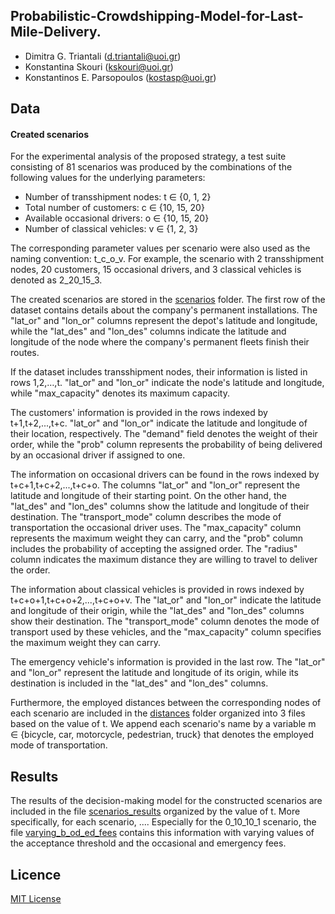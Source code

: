 ## Probabilistic-Crowdshipping-Model-for-Last-Mile-Delivery.
- Dimitra G. Triantali (d.triantali@uoi.gr)
- Konstantina Skouri (kskouri@uoi.gr)
- Konstantinos E. Parsopoulos (kostasp@uoi.gr)

## Data

#### Created scenarios

For the experimental analysis of the proposed strategy, a test suite consisting of 81 scenarios was produced by the combinations of the following values for the underlying parameters:

- Number of transshipment nodes: t &isin; \{0, 1, 2\}
- Total number of customers: c &isin; \{10, 15, 20\}
- Available occasional drivers: o &isin; \{10, 15, 20\}
- Number of classical vehicles: v &isin; \{1, 2, 3\}

The corresponding parameter values per scenario were also used as the naming convention: t_c_o_v. For example, the scenario with 2 transshipment nodes, 20 customers, 15 occasional drivers, and 3 classical vehicles is denoted as 2_20_15_3. 

The created scenarios are stored in the [scenarios](https://github.com/DimitraTriantali/Probabilistic-Crowdshipping-Model-for-Last-Mile-Delivery/tree/cb0a08ec8adb88e9c20a5674432e1c6c68e437db/data/scenarios) folder. The first row of the dataset contains details about the company's permanent installations. The "lat_or" and "lon_or" columns represent the depot's latitude and longitude, while the "lat_des" and "lon_des" columns indicate the latitude and longitude of the node where the company's permanent fleets finish their routes. 

If the dataset includes transshipment nodes, their information is listed in rows 1,2,…,t. "lat_or" and "lon_or" indicate the node's latitude and longitude, while "max_capacity" denotes its maximum capacity. 

The customers' information is provided in the rows indexed by t+1,t+2,...,t+c. "lat_or" and "lon_or" indicate the latitude and longitude of their location, respectively. The "demand" field denotes the weight of their order, while the "prob" column represents the probability of being delivered by an occasional driver if assigned to one. 

The information on occasional drivers can be found in the rows indexed by t+c+1,t+c+2,...,t+c+o. The columns "lat_or" and "lon_or" represent the latitude and longitude of their starting point. On the other hand, the "lat_des" and "lon_des" columns show the latitude and longitude of their destination. The "transport_mode" column describes the mode of transportation the occasional driver uses. The "max_capacity" column represents the maximum weight they can carry, and the "prob" column includes the probability of accepting the assigned order. The "radius" column indicates the maximum distance they are willing to travel to deliver the order. 

The information about classical vehicles is provided in rows indexed by t+c+o+1,t+c+o+2,...,t+c+o+v. The "lat_or" and "lon_or" indicate the latitude and longitude of their origin, while the "lat_des" and "lon_des" columns show their destination. The "transport_mode" column denotes the mode of transport used by these vehicles, and the "max_capacity" column specifies the maximum weight they can carry. 

The emergency vehicle's information is provided in the last row. The "lat_or" and "lon_or" represent the latitude and longitude of its origin, while its destination is included in the "lat_des" and "lon_des" columns.

Furthermore, the employed distances between the corresponding nodes of each scenario are included in the [distances](https://github.com/DimitraTriantali/Probabilistic-Crowdshipping-Model-for-Last-Mile-Delivery/tree/00f4b4d955f500349154f786af01098f8c7eb8cb/data/distances) folder organized into 3 files based on the value of t. We append each scenario's name by a variable m &isin; \{bicycle, car, motorcycle, pedestrian, truck\} that denotes the employed mode of transportation.

## Results

The results of the decision-making model for the constructed scenarios are included in the file [scenarios_results](https://github.com/DimitraTriantali/Probabilistic-Crowdshipping-Model-for-Last-Mile-Delivery/tree/ba03572fe9926b80238ed645ba4db7fc3b09042d/results/scenarios_results) organized by the value of t. More specifically, for each scenario, .... Especially for the 0_10_10_1 scenario, the file [varying_b_od_ed_fees](https://github.com/DimitraTriantali/Probabilistic-Crowdshipping-Model-for-Last-Mile-Delivery/blob/ba03572fe9926b80238ed645ba4db7fc3b09042d/results/varying_b_od_ed_fees.zip) contains this information with varying values of the acceptance threshold and the occasional and emergency fees. 

## Licence

[MIT License](https://github.com/DimitraTriantali/VMI/blob/1b942e22cf74f78bf53897459dacd401e654d56a/LICENSE)
